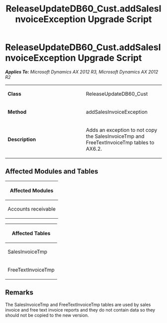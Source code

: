 ﻿---
title: ReleaseUpdateDB60_Cust.addSalesInvoiceException Upgrade Script
TOCTitle: ReleaseUpdateDB60_Cust.addSalesInvoiceException Upgrade Script
ms:assetid: 4791b74c-6c43-0b81-0df5-6978cf447fba
ms:mtpsurl: https://msdn.microsoft.com/en-us/library/JJ718976(v=AX.60)
ms:contentKeyID: 49708036
ms.date: 05/18/2015
mtps_version: v=AX.60
---

# ReleaseUpdateDB60\_Cust.addSalesInvoiceException Upgrade Script 


_**Applies To:** Microsoft Dynamics AX 2012 R3, Microsoft Dynamics AX 2012 R2_

<table>
<colgroup>
<col style="width: 50%" />
<col style="width: 50%" />
</colgroup>
<tbody>
<tr class="odd">
<td><p><strong>Class</strong></p></td>
<td><p>ReleaseUpdateDB60_Cust</p></td>
</tr>
<tr class="even">
<td><p><strong>Method</strong></p></td>
<td><p>addSalesInvoiceException</p></td>
</tr>
<tr class="odd">
<td><p><strong>Description</strong></p></td>
<td><p>Adds an exception to not copy the SalesInvoiceTmp and FreeTextInvoiceTmp tables to AX6.2.</p></td>
</tr>
</tbody>
</table>


## Affected Modules and Tables

<table>
<colgroup>
<col style="width: 100%" />
</colgroup>
<thead>
<tr class="header">
<th><p>Affected Modules</p></th>
</tr>
</thead>
<tbody>
<tr class="odd">
<td><p>Accounts receivable</p></td>
</tr>
</tbody>
</table>


<table>
<colgroup>
<col style="width: 100%" />
</colgroup>
<thead>
<tr class="header">
<th><p>Affected Tables</p></th>
</tr>
</thead>
<tbody>
<tr class="odd">
<td><p>SalesInvoiceTmp</p></td>
</tr>
<tr class="even">
<td><p>FreeTextInvoiceTmp</p></td>
</tr>
</tbody>
</table>


## Remarks

The SalesInvoiceTmp and FreeTextInvoiceTmp tables are used by sales invoice and free text invoice reports and they do not contain data so they should not be copied to the new version.

  


